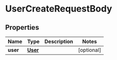 
# UserCreateRequestBody

## Properties
Name | Type | Description | Notes
------------ | ------------- | ------------- | -------------
**user** | [**User**](User.md) |  |  [optional]




